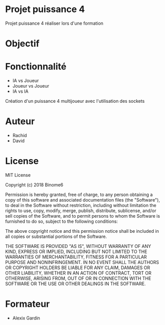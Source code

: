 # Projet puissance 4 
Projet puissance 4 réaliser lors d'une formation
# Objectif
# Fonctionnalité
- IA vs Joueur
- Joueur vs Joueur
- IA vs IA

Création d'un puissance 4 multijoueur avec l'utilisation des sockets
# Auteur
- Rachid
- David
# License
MIT License

Copyright (c) 2018 Binome6

Permission is hereby granted, free of charge, to any person obtaining a copy
of this software and associated documentation files (the "Software"), to deal
in the Software without restriction, including without limitation the rights
to use, copy, modify, merge, publish, distribute, sublicense, and/or sell
copies of the Software, and to permit persons to whom the Software is
furnished to do so, subject to the following conditions:

The above copyright notice and this permission notice shall be included in all
copies or substantial portions of the Software.

THE SOFTWARE IS PROVIDED "AS IS", WITHOUT WARRANTY OF ANY KIND, EXPRESS OR
IMPLIED, INCLUDING BUT NOT LIMITED TO THE WARRANTIES OF MERCHANTABILITY,
FITNESS FOR A PARTICULAR PURPOSE AND NONINFRINGEMENT. IN NO EVENT SHALL THE
AUTHORS OR COPYRIGHT HOLDERS BE LIABLE FOR ANY CLAIM, DAMAGES OR OTHER
LIABILITY, WHETHER IN AN ACTION OF CONTRACT, TORT OR OTHERWISE, ARISING FROM,
OUT OF OR IN CONNECTION WITH THE SOFTWARE OR THE USE OR OTHER DEALINGS IN THE
SOFTWARE.
# Formateur
- Alexix Gardin
